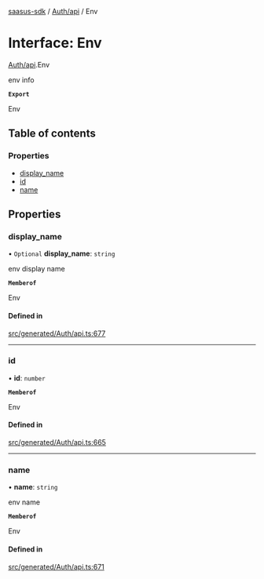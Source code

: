 [saasus-sdk](../README.md) / [Auth/api](../modules/Auth_api.md) / Env

# Interface: Env

[Auth/api](../modules/Auth_api.md).Env

env info

**`Export`**

Env

## Table of contents

### Properties

- [display\_name](Auth_api.Env.md#display_name)
- [id](Auth_api.Env.md#id)
- [name](Auth_api.Env.md#name)

## Properties

### display\_name

• `Optional` **display\_name**: `string`

env display name

**`Memberof`**

Env

#### Defined in

[src/generated/Auth/api.ts:677](https://github.com/saasus-platform/saasus-sdk-javascript/blob/c67ac22/src/generated/Auth/api.ts#L677)

___

### id

• **id**: `number`

**`Memberof`**

Env

#### Defined in

[src/generated/Auth/api.ts:665](https://github.com/saasus-platform/saasus-sdk-javascript/blob/c67ac22/src/generated/Auth/api.ts#L665)

___

### name

• **name**: `string`

env name

**`Memberof`**

Env

#### Defined in

[src/generated/Auth/api.ts:671](https://github.com/saasus-platform/saasus-sdk-javascript/blob/c67ac22/src/generated/Auth/api.ts#L671)
